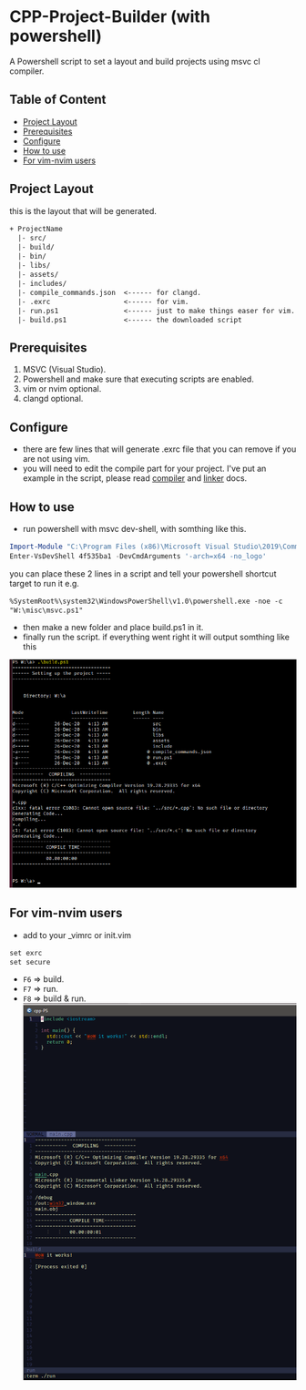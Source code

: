 # CPP-Project-Builder (with powershell)
A Powershell script to set a layout and build projects using msvc cl compiler.

## Table of Content
- [Project Layout](#project-layout)
- [Prerequisites](#prerequisites)
- [Configure](#configure)
- [How to use](#how-to-use)
- [For vim-nvim users](#for-vim-nvim-users)

## Project Layout
this is the layout that will be generated.
```
+ ProjectName
  |- src/
  |- build/
  |- bin/
  |- libs/
  |- assets/
  |- includes/
  |- compile_commands.json  <------ for clangd.
  |- .exrc                  <------ for vim.
  |- run.ps1                <------ just to make things easer for vim.
  |- build.ps1              <------ the downloaded script
``` 
## Prerequisites
1. MSVC (Visual Studio).
1. Powershell and make sure that executing scripts are enabled.
1. vim or nvim optional.
1. clangd optional.

## Configure
- there are few lines that will generate .exrc file that you can remove if you are not using vim.
- you will need to edit the compile part for your project. I've put an example in the script, please read [compiler](https://docs.microsoft.com/en-us/cpp/build/reference/compiler-options-listed-by-category?view=msvc-160) and [linker](https://docs.microsoft.com/en-us/cpp/build/reference/linker-options?view=msvc-160) docs.

## How to use
- run powershell with msvc dev-shell, with somthing like this.
```PowerShell
Import-Module "C:\Program Files (x86)\Microsoft Visual Studio\2019\Community\Common7\Tools\Microsoft.VisualStudio.DevShell.dll"
Enter-VsDevShell 4f535ba1 -DevCmdArguments '-arch=x64 -no_logo'
```
  you can place these 2 lines in a script and tell your powershell shortcut target to run it e.g.
```
%SystemRoot%\system32\WindowsPowerShell\v1.0\powershell.exe -noe -c "W:\misc\msvc.ps1"
```
- then make a new folder and place build.ps1 in it.
- finally run the script. if everything went right it will output somthing like this

![](build-output.png)

## For vim-nvim users
- add to your _vimrc or init.vim
```vim
set exrc
set secure
```
- `F6` => build.
- `F7` => run.
- `F8` => build & run.
![](buildNrun.png)
